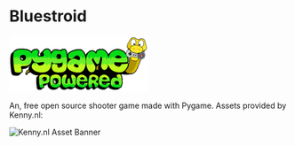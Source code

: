 # Bluestroid

![Pygame Badge](./pygame_powered.gif)

An, free open source shooter game made with Pygame. Assets provided by Kenny.nl:

![Kenny.nl Asset Banner](https://www.kenney.nl/data/itch/logo_kgaall.png)
